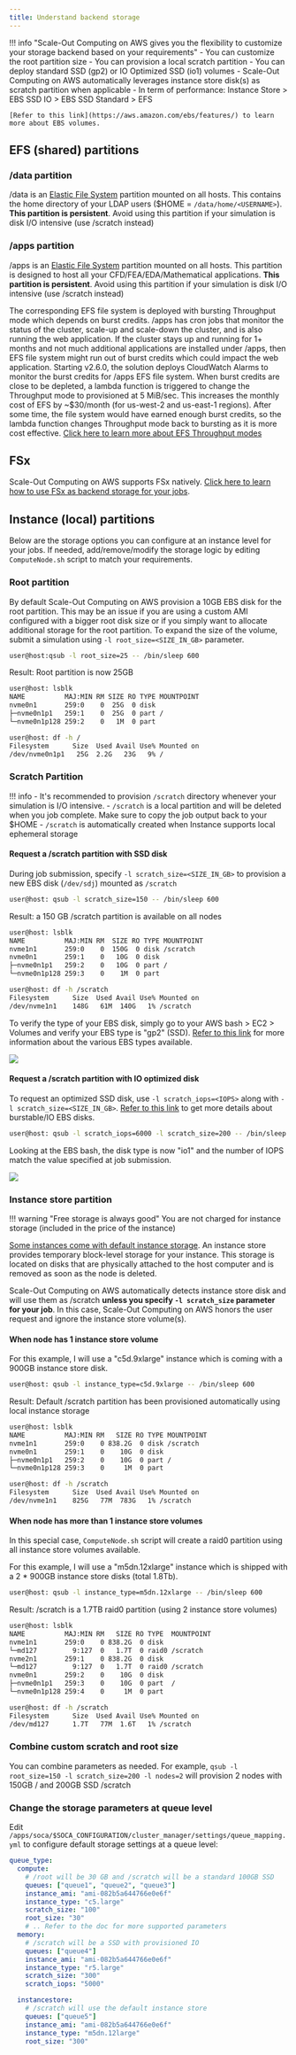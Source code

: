 ```yaml
---
title: Understand backend storage
---
```


!!! info "Scale-Out Computing on AWS gives you the flexibility to customize your storage backend based on your requirements"
    - You can customize the root partition size
    - You can provision a local scratch partition
    - You can deploy standard SSD (gp2) or IO Optimized SSD (io1) volumes
    - Scale-Out Computing on AWS automatically leverages instance store disk(s) as scratch partition when applicable
    - In term of performance: Instance Store > EBS SSD IO > EBS SSD Standard > EFS
    
    [Refer to this link](https://aws.amazon.com/ebs/features/) to learn more about EBS volumes.


## EFS (shared) partitions

### /data partition

/data is an [Elastic File System](https://aws.amazon.com/efs/) partition mounted on all hosts. This contains the home directory of your LDAP users ($HOME = `/data/home/<USERNAME>`). **This partition is persistent**. Avoid using this partition if your simulation is disk I/O intensive (use /scratch instead)

### /apps partition

/apps is an [Elastic File System](https://aws.amazon.com/efs/) partition mounted on all hosts. This partition is designed to host all your CFD/FEA/EDA/Mathematical applications. **This partition is persistent**. Avoid using this partition if your simulation is disk I/O intensive (use /scratch instead)

The corresponding EFS file system is deployed with bursting Throughput mode which depends on burst credits. /apps has cron jobs that monitor the status of the cluster, scale-up and scale-down the cluster, and is also running the web application. If the cluster stays up and running for 1+ months and not much additional applications are installed under /apps, then EFS file system might run out of burst credits which could impact the web application. Starting v2.6.0, the solution deploys CloudWatch Alarms to monitor the burst credits for /apps EFS file system. When burst credits are close to be depleted, a lambda function is triggered to change the Throughput mode to provisioned at 5 MiB/sec. This increases the monthly cost of EFS by ~$30/month (for us-west-2 and us-east-1 regions). After some time, the file system would have earned enough burst credits, so the lambda function changes Throughput mode back to bursting as it is more cost effective. [Click here to learn more about EFS Throughput modes](https://docs.aws.amazon.com/efs/latest/ug/performance.html#throughput-modes)


## FSx

Scale-Out Computing on AWS supports FSx natively. [Click here to learn how to use FSx as backend storage for your jobs](../../storage/launch-job-with-fsx/).

## Instance (local) partitions

Below are the storage options you can configure at an instance level for your jobs. If needed, add/remove/modify the storage logic by editing `ComputeNode.sh` script to match your requirements.

### Root partition

By default Scale-Out Computing on AWS provision a 10GB EBS disk for the root partition. This may be an issue if you are using a custom AMI configured with a bigger root disk size or if you simply want to allocate additional storage for the root partition. 
To expand the size of the volume, submit a simulation using `-l root_size=<SIZE_IN_GB>` parameter.

~~~bash
user@host:qsub -l root_size=25 -- /bin/sleep 600
~~~

Result: Root partition is now 25GB

~~~bash hl_lines="3 9"
user@host: lsblk
NAME          MAJ:MIN RM SIZE RO TYPE MOUNTPOINT
nvme0n1       259:0    0  25G  0 disk
├─nvme0n1p1   259:1    0  25G  0 part /
└─nvme0n1p128 259:2    0   1M  0 part

user@host: df -h /
Filesystem      Size  Used Avail Use% Mounted on
/dev/nvme0n1p1   25G  2.2G   23G   9% /
~~~

### Scratch Partition

!!! info
    - It's recommended to provision `/scratch` directory whenever your simulation is I/O intensive.
    - `/scratch` is a local partition and will be deleted when you job complete. Make sure to copy the job output back to your $HOME
    - `/scratch` is automatically created when Instance supports local ephemeral storage



#### Request a /scratch partition with SSD disk

During job submission, specify `-l scratch_size=<SIZE_IN_GB>` to provision a new EBS disk (`/dev/sdj`) mounted as `/scratch`

~~~bash
user@host: qsub -l scratch_size=150 -- /bin/sleep 600
~~~

Result: a 150 GB /scratch partition is available on all nodes

~~~bash hl_lines="3 10"
user@host: lsblk
NAME          MAJ:MIN RM  SIZE RO TYPE MOUNTPOINT
nvme1n1       259:0    0  150G  0 disk /scratch
nvme0n1       259:1    0   10G  0 disk
├─nvme0n1p1   259:2    0   10G  0 part /
└─nvme0n1p128 259:3    0    1M  0 part

user@host: df -h /scratch
Filesystem      Size  Used Avail Use% Mounted on
/dev/nvme1n1    148G   61M  140G   1% /scratch
~~~

To verify the type of your EBS disk, simply go to your AWS bash > EC2 > Volumes and verify your EBS type is "gp2" (SSD). 
[Refer to this link](https://docs.aws.amazon.com/AWSEC2/latest/UserGuide/EBSVolumeTypes.html) for more information about the various EBS types available.

![](../imgs/storage-1.png)

#### Request a /scratch partition with IO optimized disk

To request an optimized SSD disk, use `-l scratch_iops=<IOPS>` along with `-l scratch_size=<SIZE_IN_GB>`. [Refer to this link](https://docs.aws.amazon.com/AWSEC2/latest/UserGuide/EBSVolumeTypes.html) to get more details about burstable/IO EBS disks.
~~~bash
user@host: qsub -l scratch_iops=6000 -l scratch_size=200 -- /bin/sleep 600
~~~

Looking at the EBS bash, the disk type is now "io1" and the number of IOPS match the value specified at job submission.

![](../imgs/storage-2.png)

### Instance store partition

!!! warning "Free storage is always good"
    You are not charged for instance storage (included in the price of the instance)


[Some instances come with default instance storage](https://docs.aws.amazon.com/AWSEC2/latest/UserGuide/InstanceStorage.html).
An instance store provides temporary block-level storage for your instance. This storage is located on disks that are physically attached to the host computer and is removed as soon as the node is deleted.

Scale-Out Computing on AWS automatically detects instance store disk and will use them as /scratch **unless you specify `-l scratch_size` parameter for your job**. In this case, Scale-Out Computing on AWS honors the user request and ignore the instance store volume(s).

#### When node has 1 instance store volume

For this example, I will use a "c5d.9xlarge" instance which is coming with a 900GB instance store disk.

~~~bash
user@host: qsub -l instance_type=c5d.9xlarge -- /bin/sleep 600
~~~

Result: Default /scratch partition has been provisioned automatically using local instance storage

~~~bash hl_lines="3 10"
user@host: lsblk
NAME          MAJ:MIN RM   SIZE RO TYPE MOUNTPOINT
nvme1n1       259:0    0 838.2G  0 disk /scratch
nvme0n1       259:1    0    10G  0 disk
├─nvme0n1p1   259:2    0    10G  0 part /
└─nvme0n1p128 259:3    0     1M  0 part

user@host: df -h /scratch
Filesystem      Size  Used Avail Use% Mounted on
/dev/nvme1n1    825G   77M  783G   1% /scratch
~~~


#### When node has more than 1 instance store volumes

In this special case, `ComputeNode.sh` script will create a raid0 partition using all instance store volumes available.
 
For this example, I will use a "m5dn.12xlarge" instance which is shipped with a 2 * 900GB instance store disks (total 1.8Tb).

~~~bash
user@host: qsub -l instance_type=m5dn.12xlarge -- /bin/sleep 600
~~~

Result: /scratch is a 1.7TB raid0 partition (using 2 instance store volumes)

~~~bash hl_lines="3 5 13"
user@host: lsblk
NAME          MAJ:MIN RM   SIZE RO TYPE  MOUNTPOINT
nvme1n1       259:0    0 838.2G  0 disk
└─md127         9:127  0   1.7T  0 raid0 /scratch
nvme2n1       259:1    0 838.2G  0 disk
└─md127         9:127  0   1.7T  0 raid0 /scratch
nvme0n1       259:2    0    10G  0 disk
├─nvme0n1p1   259:3    0    10G  0 part  /
└─nvme0n1p128 259:4    0     1M  0 part

user@host: df -h /scratch
Filesystem      Size  Used Avail Use% Mounted on
/dev/md127      1.7T   77M  1.6T   1% /scratch
~~~
### Combine custom scratch and root size

You can combine parameters as needed. For example, `qsub -l root_size=150 -l scratch_size=200 -l nodes=2` will provision 2 nodes with 150GB / and 200GB SSD /scratch

### Change the storage parameters at queue level

Edit `/apps/soca/$SOCA_CONFIGURATION/cluster_manager/settings/queue_mapping.yml` to configure default storage settings at a queue level:

~~~yaml hl_lines="7 8 15 16 23"
queue_type:
  compute:
    # /root will be 30 GB and /scratch will be a standard 100GB SSD
    queues: ["queue1", "queue2", "queue3"]
    instance_ami: "ami-082b5a644766e0e6f"
    instance_type: "c5.large"
    scratch_size: "100"
    root_size: "30"
    # .. Refer to the doc for more supported parameters
  memory:
    # /scratch will be a SSD with provisioned IO
    queues: ["queue4"]
    instance_ami: "ami-082b5a644766e0e6f"
    instance_type: "r5.large"
    scratch_size: "300"
    scratch_iops: "5000"

  instancestore:
    # /scratch will use the default instance store
    queues: ["queue5"]
    instance_ami: "ami-082b5a644766e0e6f"
    instance_type: "m5dn.12large"
    root_size: "300"
~~~
